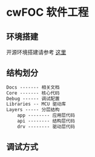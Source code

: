 # cwFOC 软件工程

## 环境搭建

开源环境搭建请参考 [这里](Docs/env.md)

## 结构划分

``` txt
Docs ------- 相关文档
Core ------- 核心代码
Debug ------ 调试配置
Libraries -- MCU 驱动库
Layers ----- 分层结构
    app -------- 应用层代码
    api -------- 结构层代码
    drv -------- 驱动层代码
```

## 调试方式
